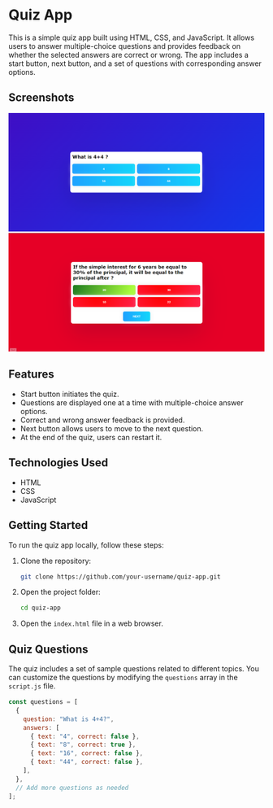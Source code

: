 # Quiz App

This is a simple quiz app built using HTML, CSS, and JavaScript. It allows users to answer multiple-choice questions and provides feedback on whether the selected answers are correct or wrong. The app includes a start button, next button, and a set of questions with corresponding answer options.

## Screenshots


![Screenshot 1](Screenshot1.png)
![Screenshot 2](Screenshot2.png)


## Features

- Start button initiates the quiz.
- Questions are displayed one at a time with multiple-choice answer options.
- Correct and wrong answer feedback is provided.
- Next button allows users to move to the next question.
- At the end of the quiz, users can restart it.

## Technologies Used

- HTML
- CSS
- JavaScript


## Getting Started

To run the quiz app locally, follow these steps:

1. Clone the repository:

    ```bash
    git clone https://github.com/your-username/quiz-app.git
    ```

2. Open the project folder:

    ```bash
    cd quiz-app
    ```

3. Open the `index.html` file in a web browser.

## Quiz Questions

The quiz includes a set of sample questions related to different topics. You can customize the questions by modifying the `questions` array in the `script.js` file.

```javascript
const questions = [
  {
    question: "What is 4+4?",
    answers: [
      { text: "4", correct: false },
      { text: "8", correct: true },
      { text: "16", correct: false },
      { text: "44", correct: false },
    ],
  },
  // Add more questions as needed
];
